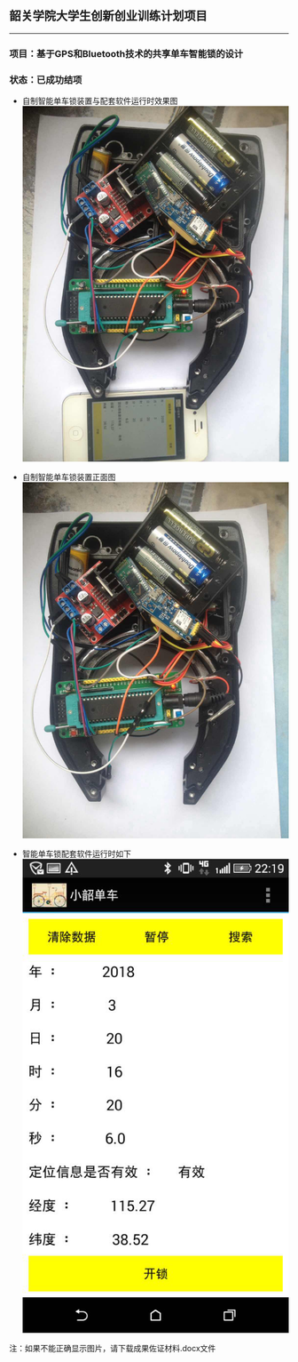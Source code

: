 ##  韶关学院大学生创新创业训练计划项目

-----------------------------
### 项目：基于GPS和Bluetooth技术的共享单车智能锁的设计
### 状态：已成功结项


- 自制智能单车锁装置与配套软件运行时效果图
![](https://github.com/victory1355/byte/blob/master/show/app%26lock.jpg)

- 自制智能单车锁装置正面图
![](https://github.com/victory1355/byte/blob/master/show/lock.png)

- 智能单车锁配套软件运行时如下
![](https://github.com/victory1355/byte/blob/master/show/app.png)



注：如果不能正确显示图片，请下载成果佐证材料.docx文件
